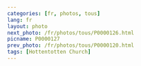 ```yaml
---
categories: [fr, photos, tous]
lang: fr
layout: photo
next_photo: /fr/photos/tous/P0000126.html
picname: P0000127
prev_photo: /fr/photos/tous/P0000120.html
tags: [Hottentotten Church]
---
```

